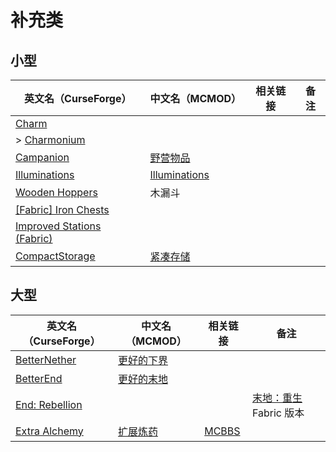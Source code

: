 # 补充类

## 小型

| 英文名（CurseForge）                                                                          | 中文名（MCMOD）                                       | 相关链接 | 备注 |
| --------------------------------------------------------------------------------------------- | ----------------------------------------------------- | -------- | ---- |
| [Charm](https://www.curseforge.com/minecraft/mc-mods/charm)                                   |                                                       |          |      |
| > [Charmonium](https://www.curseforge.com/minecraft/mc-mods/charmonium)                       |                                                       |          |      |
| [Campanion](https://www.curseforge.com/minecraft/mc-mods/campanion)                           | [野营物品](https://www.mcmod.cn/class/2852.html)      |          |      |
| [Illuminations](https://www.curseforge.com/minecraft/mc-mods/illuminations)                   | [Illuminations](https://www.mcmod.cn/class/1677.html) |          |      |
| [Wooden Hoppers](https://www.curseforge.com/minecraft/mc-mods/wooden-hoppers)                 | 木漏斗                                                |          |      |
| [[Fabric] Iron Chests](https://www.curseforge.com/minecraft/mc-mods/iron-chests-fabric)       |                                                       |          |      |
| [Improved Stations (Fabric)](https://www.curseforge.com/minecraft/mc-mods/improved-stations)  |                                                       |          |      |
| [CompactStorage](https://www.curseforge.com/minecraft/mc-mods/compactstorage)                 | [紧凑存储](https://www.mcmod.cn/class/2977.html)      |          |      |

## 大型

| 英文名（CurseForge）                                                         | 中文名（MCMOD）                                    | 相关链接                                              | 备注                                                           |
| ---------------------------------------------------------------------------- | -------------------------------------------------- | ----------------------------------------------------- | -------------------------------------------------------------- |
| [BetterNether](https://www.curseforge.com/minecraft/mc-mods/betternether)    | [更好的下界](https://www.mcmod.cn/class/1579.html) |                                                       |                                                                |
| [BetterEnd](https://www.curseforge.com/minecraft/mc-mods/betterend)          | [更好的末地](https://www.mcmod.cn/class/3163.html) |                                                       |                                                                |
| [End: Rebellion](https://www.curseforge.com/minecraft/mc-mods/end-rebellion) |                                                    |                                                       | [末地：重生](https://www.mcmod.cn/class/2240.html) Fabric 版本 |
| [Extra Alchemy](https://www.curseforge.com/minecraft/mc-mods/extra-alchemy)  | [扩展炼药](https://www.mcmod.cn/class/2397.html)   | [MCBBS](https://www.mcbbs.net/thread-871236-1-1.html) |                                                                |
